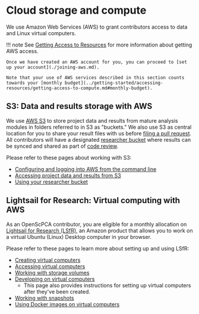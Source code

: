 # Cloud storage and compute

We use Amazon Web Services (AWS) to grant contributors access to data and Linux virtual computers.

!!! note
    See [Getting Access to Resources](../getting-started/accessing-resources/index.md) for more information about getting AWS access.

    Once we have created an AWS account for you, you can proceed to [set up your account](./joining-aws.md).

    Note that your use of AWS services described in this section counts towards your [monthly budget](../getting-started/accessing-resources/getting-access-to-compute.md#monthly-budget).

## S3: Data and results storage with AWS

We use [AWS S3](https://aws.amazon.com/s3/) to store project data and results from mature analysis modules in folders referred to in S3 as "buckets."
We also use S3 as central location for you to share your result files with us before [filing a pull request](../contributing-to-analyses/creating-pull-requests/index.md).
All contributors will have a designated [researcher bucket](working-with-s3-buckets.md) where results can be synced and shared as part of [code review](../contributing-to-analyses/pr-review-and-merge/index.md).

Please refer to these pages about working with S3:

- [Configuring and logging into AWS from the command line](../technical-setup/environment-setup/configure-aws-cli.md)
- [Accessing project data and results from S3](../getting-started/accessing-resources/getting-access-to-data.md#accessing-data-as-an-openscpca-contributor)
- [Using your researcher bucket](working-with-s3-buckets.md)

## Lightsail for Research: Virtual computing with AWS

As an OpenScPCA contributor, you are eligible for a monthly allocation on [Lightsail for Research (LSfR)](https://aws.amazon.com/lightsail/research/), an Amazon product that allows you to work on a virtual Ubuntu (Linux) Desktop computer in your browser.

Please refer to these pages to learn more about setting up and using LSfR:

- [Creating virtual computers](./lsfr/creating-vcs.md)
- [Accessing virtual computers](./lsfr/accessing-vcs.md)
- [Working with storage volumes](./lsfr/working-with-volumes.md)
- [Developing on virtual computers](./lsfr/starting-development-on-lsfr.md)
    - This page also provides instructions for setting up virtual computers after they've been created.
- [Working with snapshots](./lsfr/working-with-snapshots.md)
- [Using Docker images on virtual computers](../ensuring-repro/docker/using-images.md#using-docker-images-on-virtual-computers)

